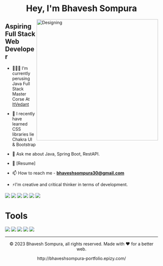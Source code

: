 <h1 align="center">
   Hey, I'm Bhavesh Sompura 
</h1>

<img align="right" width="400" alt="Designing" src="https://user-images.githubusercontent.com/56756309/214362935-9cc13496-c2af-475e-ba1a-397c7a1291c5.png">

## Aspiring Full Stack Web Developer 

  - 🧑🏻‍💻 I’m currently perusing Java Full Stack Master Corse At [ItVedant](https://www.itvedant.com/)
  
  - 🌱 I recently have learned CSS libraries lie Chakra UI & Bootstrap
  
  - 💬 Ask me about Java, Spring Boot, RestAPI.
  
  - 💬 [Resume]
  
  - 📫 How to reach me - **bhaveshsompura30@gmail.com**
  
  - ⚡I'm creative and critical thinker in terms of development.

<p>
  
  <img src="https://img.shields.io/badge/HTML5-E34F26?style=for-the-badge&logo=html5&logoColor=white" />
  <img src="https://img.shields.io/badge/CSS3-1572B6?style=for-the-badge&logo=css3&logoColor=white" />
  <img src="https://img.shields.io/badge/JavaScript-323330?style=for-the-badge&logo=javascript&logoColor=F7DF1E" />
  <img src="https://img.shields.io/badge/Bootstrap-563D7C?style=for-the-badge&logo=bootstrap&logoColor=white" />
  <img src="https://img.shields.io/badge/Java-ED8B00?style=for-the-badge&logo=java&logoColor=white" />
  <img src="https://img.shields.io/badge/json-5E5C5C?style=for-the-badge&logo=json&logoColor=white" />
</p>

# Tools
<p>
  
  <img src="https://img.shields.io/badge/Visual_Studio_Code-0078D4?style=for-the-badge&logo=visual%20studio%20code&logoColor=white" />
  <img src="https://img.shields.io/badge/Visual_Studio-5C2D91?style=for-the-badge&logo=visual%20studio&logoColor=white" />
  <img src="https://img.shields.io/badge/Atom-66595C?style=for-the-badge&logo=Atom&logoColor=white" />
  <img src="https://img.shields.io/badge/Eclipse-2C2255?style=for-the-badge&logo=eclipse&logoColor=white" />
  <img src="https://img.shields.io/badge/sublime_text-%23575757.svg?&style=for-the-badge&logo=sublime-text&logoColor=important" />
</p>


---
<p align="center"> © 2023 Bhavesh Sompura, all rights reserved. Made with ❤️ for a better web. </p>
<p align="center">
http://bhaveshsompura-portfolio.epizy.com/
</p>




